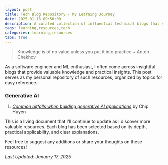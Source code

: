```yaml
---
layout: post
title: Tech Blog Repository - My Learning Journey
date: 2025-01-16 09:50:00
description: A curated collection of influential technical blogs that shaped my understanding
tags: learning,resources,tech
categories: learning,resources
tabs: true
---
```


> Knowledge is of no value unless you put it into practice
> ~ Anton Chekhov

As a software engineer and ML enthusiast, I often come across insightful blogs that provide valuable knowledge and practical insights. This post serves as my personal repository of such resources, organized by topics for easy reference.

### Generative AI
1. [*Common pitfalls when building generative AI applications*](https://huyenchip.com/2025/01/16/ai-engineering-pitfalls.html) by Chip Huyen

This is a living document that I'll continue to update as I discover more valuable resources. Each blog has been selected based on its depth, practical applicability, and clear explanations.

Feel free to suggest any additions or share your thoughts on these resources!

*Last Updated: January 17, 2025*